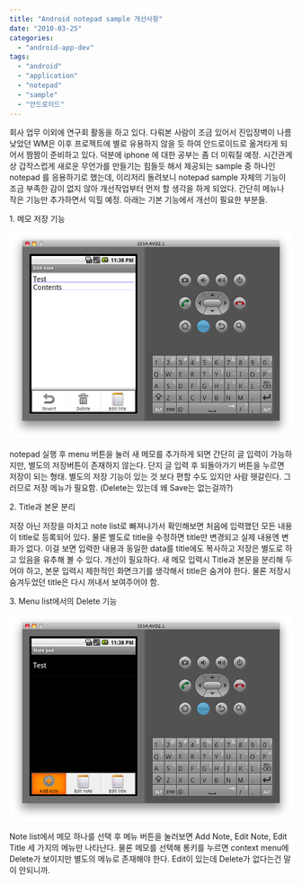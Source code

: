 ```yaml
---
title: "Android notepad sample 개선사항"
date: "2010-03-25"
categories: 
  - "android-app-dev"
tags: 
  - "android"
  - "application"
  - "notepad"
  - "sample"
  - "안드로이드"
---
```


회사 업무 이외에 연구회 활동을 하고 있다. 다뤄본 사람이 조금 있어서 진입장벽이 나름 낮았던 WM은 이후 프로젝트에 별로 유용하지 않을 듯 하여 안드로이드로 옮겨타게 되어서 짬짬이 준비하고 있다. 덕분에 iphone 에 대한 공부는 좀 더 미뤄질 예정. 시간관계상 갑작스럽게 새로운 무언가를 만들기는 힘들듯 해서 제공되는 sample 중 하나인 notepad 를 응용하기로 했는데, 이리저리 돌려보니 notepad sample 자체의 기능이 조금 부족한 감이 없지 않아 개선작업부터 먼저 할 생각을 하게 되었다. 간단히 메뉴나 작은 기능만 추가하면서 익힐 예정. 아래는 기본 기능에서 개선이 필요한 부분들.

  
  
  
  

1\. 메모 저장 기능

  
  

[![](images/스크린샷-2010-03-25-오후-11.38.02.png "스크린샷 2010-03-25 오후 11.38.02")](https://blurblah.net/wp-content/uploads/2010/03/스크린샷-2010-03-25-오후-11.38.02.png)

  
  

notepad 실행 후 menu 버튼을 눌러 새 메모를 추가하게 되면 간단히 글 입력이 가능하지만, 별도의 저장버튼이 존재하지 않는다. 단지 글 입력 후 되돌아가기 버튼을 누르면 저장이 되는 형태. 별도의 저장 기능이 있는 것 보다 편할 수도 있지만 사람 헷갈린다. 그러므로 저장 메뉴가 필요함. (Delete는 있는데 왜 Save는 없는걸까?)

  
  
  
  

2\. Title과 본문 분리

  
  

저장 아닌 저장을 마치고 note list로 빠져나가서 확인해보면 처음에 입력했던 모든 내용이 title로 등록되어 있다. 물론 별도로 title을 수정하면 title만 변경되고 실제 내용엔 변화가 없다. 이걸 보면 입력한 내용과 동일한 data를 title에도 복사하고 저장은 별도로 하고 있음을 유추해 볼 수 있다. 개선이 필요하다. 새 메모 입력시 Title과 본문을 분리해 두어야 하고, 본문 입력시 제한적인 화면크기를 생각해서 title은 숨겨야 한다. 물론 저장시 숨겨두었던 title은 다시 꺼내서 보여주어야 함.

  
  
  
  

3\. Menu list에서의 Delete 기능

  
  

[![](images/스크린샷-2010-03-25-오후-11.38.34.png "스크린샷 2010-03-25 오후 11.38.34")](https://blurblah.net/wp-content/uploads/2010/03/스크린샷-2010-03-25-오후-11.38.34.png)

  
  

Note list에서 메모 하나를 선택 후 메뉴 버튼을 눌러보면 Add Note, Edit Note, Edit Title 세 가지의 메뉴만 나타난다. 물론 메모를 선택해 롱키를 누르면 context menu에 Delete가 보이지만 별도의 메뉴로 존재해야 한다. Edit이 있는데 Delete가 없다는건 말이 안되니까.
